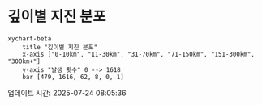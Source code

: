 # 깊이별 지진 분포

```mermaid
xychart-beta
    title "깊이별 지진 분포"
    x-axis ["0-10km", "11-30km", "31-70km", "71-150km", "151-300km", "300km+"]
    y-axis "발생 횟수" 0 --> 1618
    bar [479, 1616, 62, 8, 0, 1]
```

업데이트 시간: 2025-07-24 08:05:36
